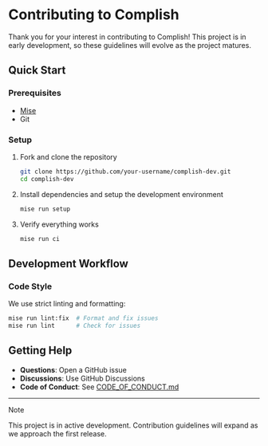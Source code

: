 # Contributing to Complish

Thank you for your interest in contributing to Complish! This project is in early development, so these guidelines will
evolve as the project matures.

## Quick Start

### Prerequisites

- [Mise](https://mise.jdx.dev)
- Git

### Setup

1. Fork and clone the repository

    ```sh
    git clone https://github.com/your-username/complish-dev.git
    cd complish-dev
    ```

2. Install dependencies and setup the development environment

    ```sh
    mise run setup
    ```

3. Verify everything works

    ```sh
    mise run ci
    ```

## Development Workflow

### Code Style

We use strict linting and formatting:

```sh
mise run lint:fix  # Format and fix issues
mise run lint      # Check for issues
```

## Getting Help

- **Questions**: Open a GitHub issue
- **Discussions**: Use GitHub Discussions
- **Code of Conduct**: See [CODE_OF_CONDUCT.md](CODE_OF_CONDUCT.md)

---

> [!NOTE]
> This project is in active development. Contribution guidelines will expand as we approach the first release.
